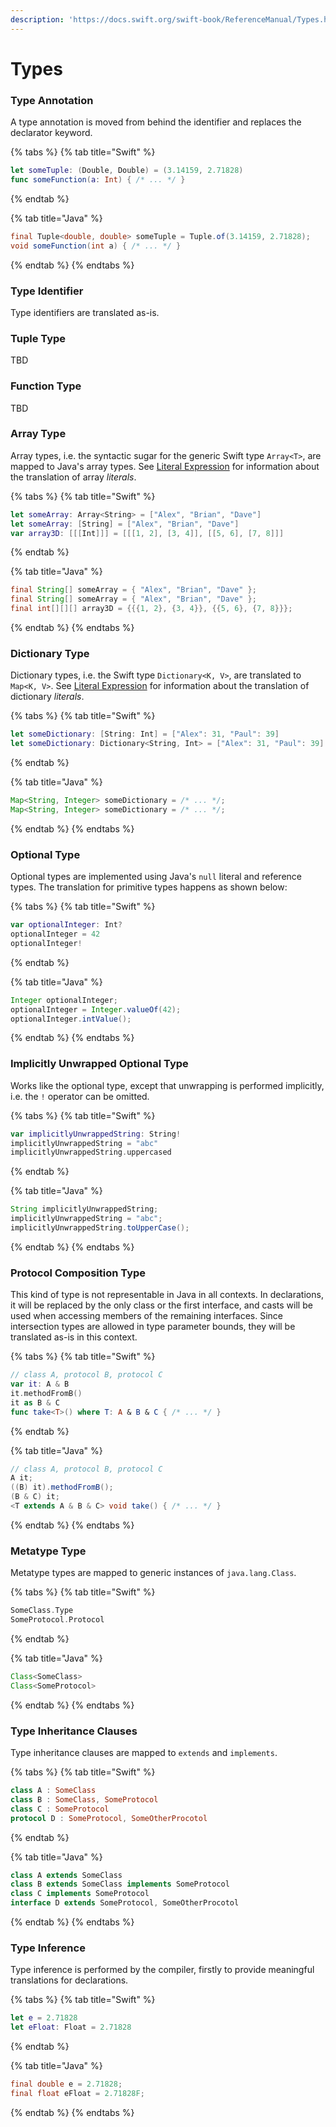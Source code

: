```yaml
---
description: 'https://docs.swift.org/swift-book/ReferenceManual/Types.html'
---
```


# Types

### Type Annotation

A type annotation is moved from behind the identifier and replaces the declarator keyword.

{% tabs %}
{% tab title="Swift" %}
```swift
let someTuple: (Double, Double) = (3.14159, 2.71828)
func someFunction(a: Int) { /* ... */ }
```
{% endtab %}

{% tab title="Java" %}
```java
final Tuple<double, double> someTuple = Tuple.of(3.14159, 2.71828);
void someFunction(int a) { /* ... */ }
```
{% endtab %}
{% endtabs %}

### Type Identifier

Type identifiers are translated as-is.

### Tuple Type

TBD

### Function Type

TBD

### Array Type

Array types, i.e. the syntactic sugar for the generic Swift type `Array<T>`, are mapped to Java's array types. See [Literal Expression](expressions.md#literal-expression) for information about the translation of array _literals_.

{% tabs %}
{% tab title="Swift" %}
```swift
let someArray: Array<String> = ["Alex", "Brian", "Dave"]
let someArray: [String] = ["Alex", "Brian", "Dave"]
var array3D: [[[Int]]] = [[[1, 2], [3, 4]], [[5, 6], [7, 8]]]
```
{% endtab %}

{% tab title="Java" %}
```java
final String[] someArray = { "Alex", "Brian", "Dave" };
final String[] someArray = { "Alex", "Brian", "Dave" };
final int[][][] array3D = {{{1, 2}, {3, 4}}, {{5, 6}, {7, 8}}};
```
{% endtab %}
{% endtabs %}

### Dictionary Type

Dictionary types, i.e. the Swift type `Dictionary<K, V>`, are translated to `Map<K, V>`. See [Literal Expression](expressions.md#literal-expression) for information about the translation of dictionary _literals_.

{% tabs %}
{% tab title="Swift" %}
```swift
let someDictionary: [String: Int] = ["Alex": 31, "Paul": 39]
let someDictionary: Dictionary<String, Int> = ["Alex": 31, "Paul": 39]
```
{% endtab %}

{% tab title="Java" %}
```java
Map<String, Integer> someDictionary = /* ... */;
Map<String, Integer> someDictionary = /* ... */;
```
{% endtab %}
{% endtabs %}

### Optional Type

Optional types are implemented using Java's `null` literal and reference types. The translation for primitive types happens as shown below:

{% tabs %}
{% tab title="Swift" %}
```swift
var optionalInteger: Int?
optionalInteger = 42
optionalInteger!
```
{% endtab %}

{% tab title="Java" %}
```java
Integer optionalInteger;
optionalInteger = Integer.valueOf(42);
optionalInteger.intValue();
```
{% endtab %}
{% endtabs %}

### Implicitly Unwrapped Optional Type

Works like the optional type, except that unwrapping is performed implicitly, i.e. the `!` operator can be omitted.

{% tabs %}
{% tab title="Swift" %}
```swift
var implicitlyUnwrappedString: String!
implicitlyUnwrappedString = "abc"
implicitlyUnwrappedString.uppercased
```
{% endtab %}

{% tab title="Java" %}
```java
String implicitlyUnwrappedString;
implicitlyUnwrappedString = "abc";
implicitlyUnwrappedString.toUpperCase();
```
{% endtab %}
{% endtabs %}

### Protocol Composition Type

This kind of type is not representable in Java in all contexts. In declarations, it will be replaced by the only class or the first interface, and casts will be used when accessing members of the remaining interfaces. Since intersection types are allowed in type parameter bounds, they will be translated as-is in this context.

{% tabs %}
{% tab title="Swift" %}
```swift
// class A, protocol B, protocol C
var it: A & B
it.methodFromB()
it as B & C
func take<T>() where T: A & B & C { /* ... */ }
```
{% endtab %}

{% tab title="Java" %}
```java
// class A, protocol B, protocol C
A it;
((B) it).methodFromB();
(B & C) it;
<T extends A & B & C> void take() { /* ... */ }
```
{% endtab %}
{% endtabs %}

### Metatype Type

Metatype types are mapped to generic instances of `java.lang.Class`.

{% tabs %}
{% tab title="Swift" %}
```swift
SomeClass.Type
SomeProtocol.Protocol
```
{% endtab %}

{% tab title="Java" %}
```java
Class<SomeClass>
Class<SomeProtocol>
```
{% endtab %}
{% endtabs %}

### Type Inheritance Clauses

Type inheritance clauses are mapped to `extends` and `implements`.

{% tabs %}
{% tab title="Swift" %}
```swift
class A : SomeClass
class B : SomeClass, SomeProtocol
class C : SomeProtocol
protocol D : SomeProtocol, SomeOtherProcotol
```
{% endtab %}

{% tab title="Java" %}
```java
class A extends SomeClass
class B extends SomeClass implements SomeProtocol
class C implements SomeProtocol
interface D extends SomeProtocol, SomeOtherProcotol
```
{% endtab %}
{% endtabs %}

### Type Inference

Type inference is performed by the compiler, firstly to provide meaningful translations for declarations.

{% tabs %}
{% tab title="Swift" %}
```swift
let e = 2.71828
let eFloat: Float = 2.71828
```
{% endtab %}

{% tab title="Java" %}
```java
final double e = 2.71828;
final float eFloat = 2.71828F;
```
{% endtab %}
{% endtabs %}

